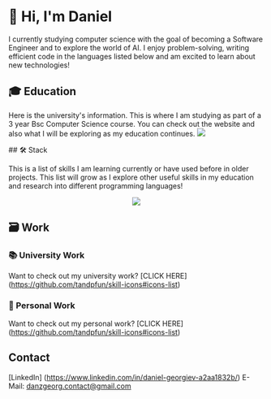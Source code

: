 # 👋 Hi, I'm Daniel
I currently studying computer science with the goal of becoming a Software Engineer and to explore the world of AI. I enjoy problem-solving, writing efficient code in the languages listed below and am excited to learn about new technologies!

## 🎓 Education
<p>
  Here is the university's information. This is where I am studying as part of a 3 year Bsc Computer Science course. You can check out the website and also what I will be exploring as my education continues.
  <a href="https://www.city.ac.uk/">
    <img src="https://ca.studyacrossthepond.com/sites/default/files/city_uol_new_0.png"/>
  </a>
</p>
## 🛠 Stack
<p>
  This is a list of skills I am learning currently or have used before in older projects. This list will grow as I explore other useful skills in my education and research into different programming languages!
</p>  
<p align="center">
  <a href="https://skillicons.dev">
    <img src="https://skillicons.dev/icons?i=godot,html,java,js,mysql,processing,py,replit&perline=4&theme=dark" />
  </a>
</p>

## 🗃️ Work

### 📚 University Work
Want to check out my university work? [CLICK HERE] (https://github.com/tandpfun/skill-icons#icons-list)

### 📁 Personal Work
Want to check out my personal work? [CLICK HERE] (https://github.com/tandpfun/skill-icons#icons-list)

## Contact
[LinkedIn] (https://www.linkedin.com/in/daniel-georgiev-a2aa1832b/)
E-Mail: danzgeorg.contact@gmail.com
